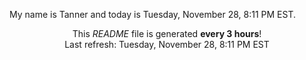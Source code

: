 My name is Tanner and today is Tuesday, November 28, 8:11 PM EST.

<p align="center">This <i>README</i> file is generated <b>every 3 hours</b>!</br>Last refresh: Tuesday, November 28, 8:11 PM EST<br /></p>
